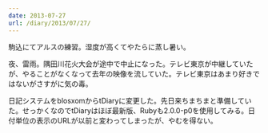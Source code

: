 ```yaml
---
date: 2013-07-27
url: /diary/2013/07/27/
---
```


駒込にてアルスの練習。湿度が高くてやたらに蒸し暑い。

夜、雷雨。隅田川花火大会が途中で中止になった。テレビ東京が中継していたが、やることがなくなって去年の映像を流していた。テレビ東京はあまり好きではないがさすがに気の毒。

日記システムをblosxomからtDiaryに変更した。先日来ちまちまと準備していた。せっかくなのでtDiaryはほぼ最新版、Rubyも2.0.0-p0を使用してみる。日付単位の表示のURLが以前と変わってしまったが、やむを得ない。
